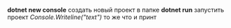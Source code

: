 __dotnet new console__ создать новый проект в папке
__dotnet run__ запустить проект
_Console.Writeline("text")_ то же что и принт